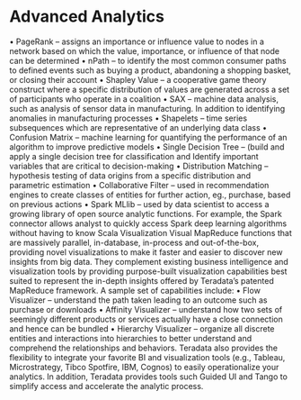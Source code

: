 # Advanced Analytics
• PageRank – assigns an importance or influence value
to nodes in a network based on which the value,
importance, or influence of that node can
be determined
• nPath – to identify the most common consumer
paths to defined events such as buying a product,
abandoning a shopping basket, or closing their account
• Shapley Value – a cooperative game theory construct
where a specific distribution of values are generated
across a set of participants who operate in a coalition
• SAX – machine data analysis, such as analysis of
sensor data in manufacturing. In addition to identifying
anomalies in manufacturing processes
• Shapelets – time series subsequences which are
representative of an underlying data class
• Confusion Matrix – machine learning for quantifying
the performance of an algorithm to improve
predictive models
• Single Decision Tree – (build and apply a single
decision tree for classification and Identify important
variables that are critical to decision-making
• Distribution Matching – hypothesis testing of data
origins from a specific distribution and parametric
estimation
• Collaborative Filter – used in recommendation
engines to create classes of entities for further action,
eg., purchase, based on previous actions
• Spark MLlib – used by data scientist to access a
growing library of open source analytic functions. For
example, the Spark connector allows analyst to quickly
access Spark deep learning algorithms without having
to know Scala
Visualization
Visual MapReduce functions that are massively parallel,
in-database, in-process and out-of-the-box, providing
novel visualizations to make it faster and easier to discover
new insights from big data. They complement existing
business intelligence and visualization tools by providing
purpose-built visualization capabilities best suited
to represent the in-depth insights offered by Teradata’s
patented MapReduce framework. A sample set of
capabilities include:
• Flow Visualizer – understand the path taken leading
to an outcome such as purchase or downloads
• Affinity Visualizer – understand how two sets of
seemingly different products or services actually have
a close connection and hence can be bundled
• Hierarchy Visualizer – organize all discrete entities and
interactions into hierarchies to better understand and
comprehend the relationships and behaviors. Teradata
also provides the flexibility to integrate your favorite
BI and visualization tools (e.g., Tableau, Microstrategy,
Tibco Spotfire, IBM, Cognos) to easily operationalize
your analytics. In addition, Teradata provides tools
such Guided UI and Tango to simplify access and
accelerate the analytic process. 
